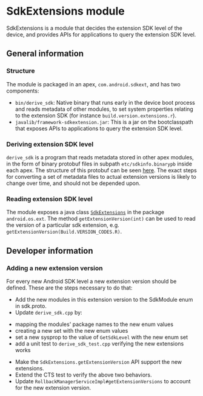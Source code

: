 # SdkExtensions module

SdkExtensions is a module that decides the extension SDK level of the device,
and provides APIs for applications to query the extension SDK level.

## General information

### Structure

The module is packaged in an apex, `com.android.sdkext`, and has two components:
- `bin/derive_sdk`: Native binary that runs early in the device boot process and
  reads metadata of other modules, to set system properties relating to the
  extension SDK (for instance `build.version.extensions.r`).
- `javalib/framework-sdkextension.jar`: This is a jar on the bootclasspath that
  exposes APIs to applications to query the extension SDK level.

### Deriving extension SDK level
`derive_sdk` is a program that reads metadata stored in other apex modules, in
the form of binary protobuf files in subpath `etc/sdkinfo.binarypb` inside each
apex. The structure of this protobuf can be seen [here][sdkinfo-proto]. The
exact steps for converting a set of metadata files to actual extension versions
is likely to change over time, and should not be depended upon.

### Reading extension SDK level
The module exposes a java class [`SdkExtensions`][sdkextensions-java] in the
package `android.os.ext`. The method `getExtensionVersion(int)` can be used to
read the version of a particular sdk extension, e.g.
`getExtensionVersion(Build.VERSION_CODES.R)`.

[sdkinfo-proto]: sdk.proto
[sdkextensions-java]: framework/java/android/os/ext/SdkExtensions.java

## Developer information

### Adding a new extension version
For every new Android SDK level a new extension version should be defined. These
are the steps necessary to do that:
- Add the new modules in this extension version to the SdkModule enum in
  sdk.proto.
- Update `derive_sdk.cpp` by:
 * mapping the modules' package names to the new enum values
 * creating a new set with the new enum values
 * set a new sysprop to the value of `GetSdkLevel` with the new enum set
 * add a unit test to `derive_sdk_test.cpp` verifying the new extensions works
- Make the `SdkExtensions.getExtensionVersion` API support the new extensions.
- Extend the CTS test to verify the above two behaviors.
- Update `RollbackManagerServiceImpl#getExtensionVersions` to account for the
  new extension version.
